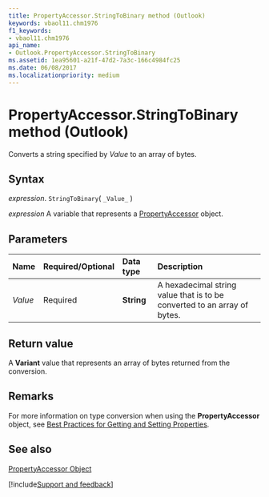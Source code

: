 ```yaml
---
title: PropertyAccessor.StringToBinary method (Outlook)
keywords: vbaol11.chm1976
f1_keywords:
- vbaol11.chm1976
api_name:
- Outlook.PropertyAccessor.StringToBinary
ms.assetid: 1ea95601-a21f-47d2-7a3c-166c4984fc25
ms.date: 06/08/2017
ms.localizationpriority: medium
---
```



# PropertyAccessor.StringToBinary method (Outlook)

Converts a string specified by  _Value_ to an array of bytes.


## Syntax

_expression_. `StringToBinary`( `_Value_` )

_expression_ A variable that represents a [PropertyAccessor](Outlook.PropertyAccessor.md) object.


## Parameters



|Name|Required/Optional|Data type|Description|
|:-----|:-----|:-----|:-----|
| _Value_|Required| **String**|A hexadecimal string value that is to be converted to an array of bytes.|

## Return value

A **Variant** value that represents an array of bytes returned from the conversion.


## Remarks

For more information on type conversion when using the **PropertyAccessor** object, see [Best Practices for Getting and Setting Properties](../outlook/How-to/Navigation/best-practices-for-getting-and-setting-properties.md).


## See also


[PropertyAccessor Object](Outlook.PropertyAccessor.md)

[!include[Support and feedback](~/includes/feedback-boilerplate.md)]